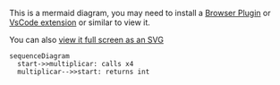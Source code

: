 This is a mermaid diagram, you may need to install a [Browser Plugin](https://github.com/BackMarket/github-mermaid-extension) or [VsCode extension](https://marketplace.visualstudio.com/items?itemName=bierner.markdown-mermaid) or similar to view it.

You can also [view it full screen as an SVG](https://mermaid.ink/svg/c2VxdWVuY2VEaWFncmFtCiAgc3RhcnQtPj5tdWx0aXBsaWNhcjogY2FsbHMgeDQKICBtdWx0aXBsaWNhci0tPj5zdGFydDogcmV0dXJucyBpbnQK)        

```mermaid
sequenceDiagram
  start->>multiplicar: calls x4
  multiplicar-->>start: returns int

```
